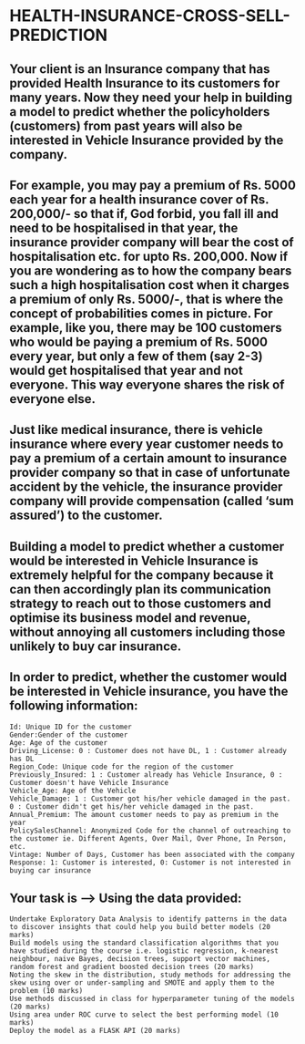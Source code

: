 # HEALTH-INSURANCE-CROSS-SELL-PREDICTION
## Your client is an Insurance company that has provided Health Insurance to its customers for many years. Now they need your help in building a model to predict whether the policyholders (customers) from past years will also be interested in Vehicle Insurance provided by the company. 
## For example, you may pay a premium of Rs. 5000 each year for a health insurance cover of Rs. 200,000/- so that if, God forbid, you fall ill and need to be hospitalised in that year, the insurance provider company will bear the cost of hospitalisation etc. for upto Rs. 200,000. Now if you are wondering as to how the company bears such a high hospitalisation cost when it charges a premium of only Rs. 5000/-, that is where the concept of probabilities comes in picture. For example, like you, there may be 100 customers who would be paying a premium of Rs. 5000 every year, but only a few of them (say 2-3) would get hospitalised that year and not everyone. This way everyone shares the risk of everyone else.

## Just like medical insurance, there is vehicle insurance where every year customer needs to pay a premium of a certain amount to insurance provider company so that in case of unfortunate accident by the vehicle, the insurance provider company will provide compensation (called ‘sum assured’) to the customer.
## Building a model to predict whether a customer would be interested in Vehicle Insurance is extremely helpful for the company because it can then accordingly plan its communication strategy to reach out to those customers and optimise its business model and revenue, without annoying all customers including those unlikely to buy car insurance.

## In order to predict, whether the customer would be interested in Vehicle insurance, you have the following information:
```
Id: Unique ID for the customer
Gender:Gender of the customer
Age: Age of the customer
Driving_License: 0 : Customer does not have DL, 1 : Customer already has DL
Region_Code: Unique code for the region of the customer
Previously_Insured: 1 : Customer already has Vehicle Insurance, 0 : Customer doesn't have Vehicle Insurance
Vehicle_Age: Age of the Vehicle
Vehicle_Damage: 1 : Customer got his/her vehicle damaged in the past. 0 : Customer didn't get his/her vehicle damaged in the past.
Annual_Premium: The amount customer needs to pay as premium in the year
PolicySalesChannel: Anonymized Code for the channel of outreaching to the customer ie. Different Agents, Over Mail, Over Phone, In Person, etc.
Vintage: Number of Days, Customer has been associated with the company
Response: 1: Customer is interested, 0: Customer is not interested in buying car insurance
```
## Your task is --> Using the data provided:
```
Undertake Exploratory Data Analysis to identify patterns in the data to discover insights that could help you build better models (20 marks)
Build models using the standard classification algorithms that you have studied during the course i.e. logistic regression, k-nearest neighbour, naive Bayes, decision trees, support vector machines, random forest and gradient boosted decision trees (20 marks)
Noting the skew in the distribution, study methods for addressing the skew using over or under-sampling and SMOTE and apply them to the problem (10 marks)
Use methods discussed in class for hyperparameter tuning of the models (20 marks)
Using area under ROC curve to select the best performing model (10 marks)
Deploy the model as a FLASK API (20 marks)
```
